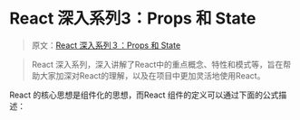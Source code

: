 # React 深入系列3：Props 和 State

> 原文：[React 深入系列３：Props 和 State](https://juejin.cn/post/6844903591845724167)

> React 深入系列，深入讲解了React中的重点概念、特性和模式等，旨在帮助大家加深对React的理解，以及在项目中更加灵活地使用React。

React 的核心思想是组件化的思想，而React 组件的定义可以通过下面的公式描述：